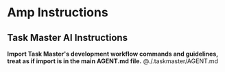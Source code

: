 # Amp Instructions

## Task Master AI Instructions

**Import Task Master's development workflow commands and guidelines, treat as if
import is in the main AGENT.md file.** @./.taskmaster/AGENT.md
